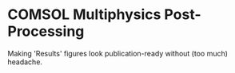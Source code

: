 # COMSOL Multiphysics Post-Processing
Making 'Results' figures look publication-ready without (too much) headache.
